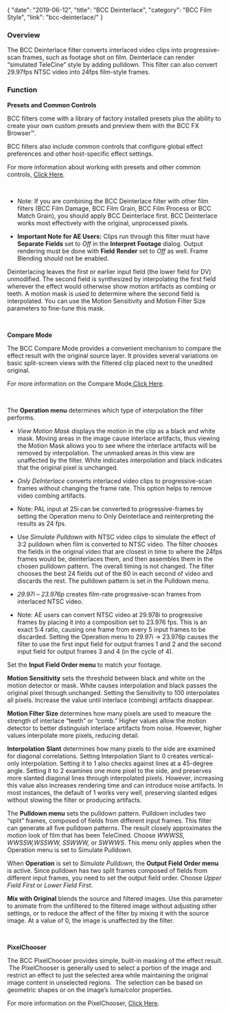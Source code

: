 {
"date": "2019-06-12",
"title": "BCC Deinterlace",
"category": "BCC Film Style",
"link": "bcc-deinterlace/"
}

 ### Overview


The BCC Deinterlace filter converts interlaced video clips into progressive-scan frames, such as footage shot on film. Deinterlace can render “simulated TeleCine” style by adding pulldown. This filter can also convert 29.97fps NTSC video into 24fps film-style frames.


### Function


**Presets and Common Controls**


BCC filters come with a library of factory installed presets plus the ability to create your own custom presets and preview them with the BCC FX Browser™.


BCC filters also include common controls that configure global effect preferences and other host-specific effect settings.


For more information about working with presets and other common controls, [Click Here](/documentation/continuum/bcc-common-controls/).

 


* Note: If you are combining the BCC Deinterlace filter with other film filters (BCC Film Damage, BCC Film Grain, BCC Film Process or BCC Match Grain), you should apply BCC Deinterlace first. BCC Deinterlace works most effectively with the original, unprocessed pixels.


* **Important Note for AE Users:** Clips run through this filter must have **Separate** **Fields** set to *Off* in the **Interpret** **Footage** dialog. Output rendering must be done with **Field** **Render** set to *Off* as well. Frame Blending should not be enabled.


Deinterlacing leaves the first or earlier input field (the lower field for DV) unmodified. The second field is synthesized by interpolating the first field wherever the effect would otherwise show motion artifacts as combing or teeth. A motion mask is used to determine where the second field is interpolated. You can use the Motion Sensitivity and Motion Filter Size parameters to fine-tune this mask.


 


**Compare Mode**


The BCC Compare Mode provides a convenient mechanism to compare the effect result with the original source layer. It provides several variations on basic split-screen views with the filtered clip placed next to the unedited original.


For more information on the Compare Mode,[Click Here](/documentation/continuum/bcc-compare-mode/).

 


The **Operation menu** determines which type of interpolation the filter performs.


* *View Motion Mask* displays the motion in the clip as a black and white mask. Moving areas in the image cause interlace artifacts, thus viewing the Motion Mask allows you to see where the interlace artifacts will be removed by interpolation. The unmasked areas in this view are unaffected by the filter. White indicates interpolation and black indicates that the original pixel is unchanged.
* *Only DeInterlace* converts interlaced video clips to progressive-scan frames without changing the frame rate. This option helps to remove video combing artifacts.


* Note: PAL input at 25i can be converted to progressive-frames by setting the Operation menu to Only Deinterlace and reinterpreting the results as 24 fps.


* Use *Simulate Pulldown* with NTSC video clips to simulate the effect of 3:2 pulldown when film is converted to NTSC video. The filter chooses the fields in the original video that are closest in time to where the 24fps frames would be, deinterlaces them, and then assembles them in the chosen pulldown pattern. The overall timing is not changed. The filter chooses the best 24 fields out of the 60 in each second of video and discards the rest. The pulldown pattern is set in the Pulldown menu.
* *29.97i – 23.976p* creates film-rate progressive-scan frames from interlaced NTSC video.


* Note: AE users can convert NTSC video at 29.978i to progressive frames by placing it into a composition set to 23.976 fps. This is an exact 5:4 ratio, causing one frame from every 5 input frames to be discarded. Setting the Operation menu to 29.97i -> 23.976p causes the filter to use the first input field for output frames 1 and 2 and the second input field for output frames 3 and 4 (in the cycle of 4).


Set the **Input Field Order menu** to match your footage.


**Motion Sensitivity** sets the threshold between black and white on the motion detector or mask. White causes interpolation and black passes the original pixel through unchanged. Setting the Sensitivity to 100 interpolates all pixels. Increase the value until interlace (combing) artifacts disappear.


**Motion Filter Size** determines how many pixels are used to measure the strength of interlace “teeth” or “comb.” Higher values allow the motion detector to better distinguish interlace artifacts from noise. However, higher values interpolate more pixels, reducing detail.


**Interpolation** **Slant** determines how many pixels to the side are examined for diagonal correlations. Setting Interpolation Slant to 0 creates vertical-only interpolation. Setting it to 1 also checks against lines at a 45-degree angle. Setting it to 2 examines one more pixel to the side, and preserves more slanted diagonal lines through interpolated pixels. However, increasing this value also increases rendering time and can introduce noise artifacts. In most instances, the default of 1 works very well, preserving slanted edges without slowing the filter or producing artifacts.


The **Pulldown menu** sets the pulldown pattern. Pulldown includes two “split” frames, composed of fields from different input frames. This filter can generate all five pulldown patterns. The result closely approximates the motion look of film that has been TeleCined. Choose *WWWSS, WWSSW,WSSWW, SSWWW,* or *SWWWS*. This menu only applies when the Operation menu is set to Simulate Pulldown.


When **Operation** is set to *Simulate Pulldown*, the **Output Field Order menu** is active. Since pulldown has two split frames composed of fields from different input frames, you need to set the output field order. Choose *Upper Field First* or *Lower Field First*.


**Mix with Original** blends the source and filtered images. Use this parameter to animate from the unfiltered to the filtered image without adjusting other settings, or to reduce the affect of the filter by mixing it with the source image. At a value of 0, the image is unaffected by the filter.


 


**PixelChooser**


The BCC PixelChooser provides simple, built-in masking of the effect result.  The PixelChooser is generally used to select a portion of the image and restrict an effect to just the selected area while maintaining the original image content in unselected regions.  The selection can be based on geometric shapes or on the image’s luma/color properties.


For more information on the PixelChooser, [Click Here](/documentation/continuum/bcc-pixel-chooser/).

 